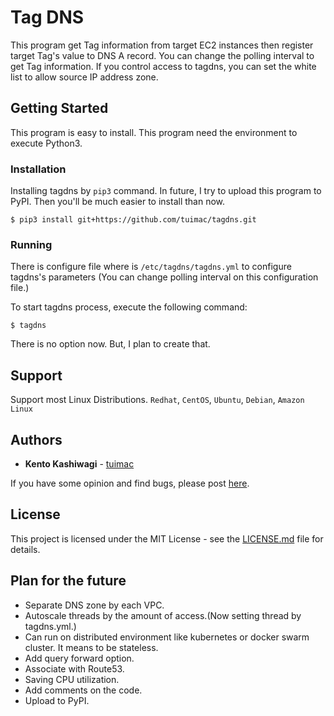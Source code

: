 # Tag DNS

This program get Tag information from target EC2 instances then register target Tag's value to DNS A record.
You can change the polling interval to get Tag information.
If you control access to tagdns, you can set the white list to allow source IP address zone.


## Getting Started

This program is easy to install. This program need the environment to execute Python3.


### Installation

Installing tagdns by `pip3` command. In future, I try to upload this program to PyPI.
Then you'll be much easier to install than now.

```
$ pip3 install git+https://github.com/tuimac/tagdns.git
```

### Running
There is configure file where is `/etc/tagdns/tagdns.yml` to configure tagdns's parameters
(You can change polling interval on this configuration file.)

To start tagdns process, execute the following command:

```
$ tagdns
```

There is no option now. But, I plan to create that.

## Support

Support  most Linux Distributions.
`Redhat`, `CentOS`, `Ubuntu`, `Debian`, `Amazon Linux`

## Authors

* **Kento Kashiwagi** - [tuimac](https://github.com/tuimac)

If you have some opinion and find bugs, please post [here](https://github.com/tuimac/tagdns/issues).

## License

This project is licensed under the MIT License - see the [LICENSE.md](LICENSE.md) file for details.

## Plan for the future

* Separate DNS zone by each VPC.
* Autoscale threads by the amount of access.(Now setting thread by tagdns.yml.)
* Can run on distributed environment like kubernetes or docker swarm cluster. It means to be stateless.
* Add query forward option.
* Associate with Route53.
* Saving CPU utilization.
* Add comments on the code.
* Upload to PyPI.
